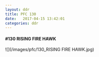 ```yaml
---
layout: ddr
title: PFC 130
date:   2017-04-15 13:42:01
categories: ddr
---
```


#### **#130** RISING FIRE HAWK
![](/images/pfc/130_RISING FIRE HAWK.jpg)
